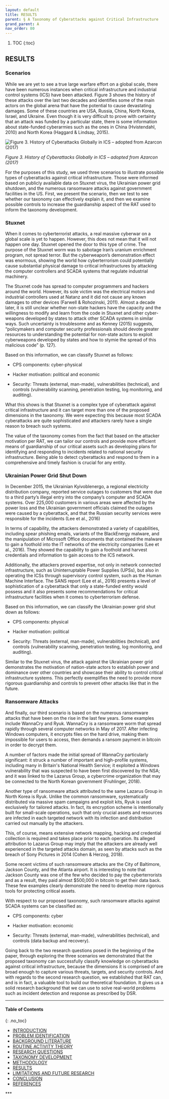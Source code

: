 ```yaml
---
layout: default
title: RESULTS   
parent: § A Taxonomy of Cyberattacks against Critical Infrastructure 
grand_parent: A 
nav_order: 80 
---
```

<style>
.dont-break-out {
  /* These are technically the same, but use both */
  overflow-wrap: break-word;
  word-wrap: break-word;

     -ms-word-break: break-all;
  /* This is the dangerous one in WebKit, as it breaks things wherever */
  word-break: break-all;
  /* Instead use this non-standard one: */
  word-break: break-word;
}

.youtube-container {
    position: relative;
    width: 100%;
    height: 0;
    padding-bottom: 56.25%;
}
.youtube-video {
    position: absolute;
    top: 0;
    left: 0;
    width: 100%;
    height: 100%;
}

</style>

<div class="dont-break-out" markdown="1">

1. TOC
{:toc}

## RESULTS
### Scenarios
While we are yet to see a true large warfare effort on a global scale, there have been numerous instances when critical infrastructure and industrial control systems (ICS) have been attacked. Figure 3 shows the history of these attacks over the last two decades and identifies some of the main actors on the global arena that have the potential to cause devastating damages. Some of these countries are USA, Russia, China, North Korea, Israel, and Ukraine. Even though it is very difficult to prove with certainty that an attack was funded by a particular state, there is some information about state-funded cyberarmies such as the ones in China (Hvistendahl, 2010) and North Korea (Haggard & Lindsay, 2015).

![Figure 3. History of Cyberattacks Globally in ICS – adopted from Azarcon (2017)](https://statics.bsafes.com/images/papers/A-Taxonomy-of-Cyberattacks-against-Critical-Infrastructur-fig-3.png)  

*Figure 3. History of Cyberattacks Globally in ICS – adopted from Azarcon (2017)*

For the purposes of this study, we used three scenarios to illustrate possible types of cyberattacks against critical infrastructure. Those were informed based on publicly available data on Stuxnet virus, the Ukrainian power grid shutdown, and the numerous ransomware attacks against government facilities in the US. First, we present the scenario, then we test to see whether our taxonomy can effectively explain it, and then we examine possible controls to increase the guardianship aspect of the RAT used to inform the taxonomy development.

### Stuxnet
When it comes to cyberterrorist attacks, a real massive cyberwar on a global scale is yet to happen. However, this does not mean that it will not happen one day. Stuxnet opened the door to this type of crime. The purpose of the Stuxnet worm was to sabotage Iran’s uranium enrichment program, not spread terror. But the cyberweapon’s demonstration effect was enormous, showing the world how cyberterrorism could potentially cause substantial physical damage to critical infrastructures by attacking the computer controllers and SCADA systems that regulate industrial machinery.

The Stuxnet code has spread to computer programmers and hackers around the world. However, its sole victim was the electrical motors and industrial controllers used at Natanz and it did not cause any known damages to other devices (Farwell & Rohozinski, 2011). Almost a decade later, it is still unclear whether non-state hackers have the capacity and the willingness to modify and learn from the code in Stuxnet and other cyber-weapons developed by states to attack other SCADA systems in similar ways. Such uncertainty is troublesome and as Kenney (2015) suggests, “policymakers and computer security professionals should devote greater resources to understanding the potential for non-state actors to exploit cyberweapons developed by states and how to stymie the spread of this malicious code” (p. 127).

Based on this information, we can classify Stuxnet as follows:

- CPS components: cyber-physical 

- Hacker motivation: political and economic 

- Security: Threats (external, man-made), vulnerabilities (technical), and controls (vulnerability scanning, penetration testing, log monitoring, and auditing).

What this shows is that Stuxnet is a complex type of cyberattack against critical infrastructure and it can target more than one of the proposed dimensions in the taxonomy. We were expecting this because most SCADA cyberattacks are quite sophisticated and attackers rarely have a single reason to breach such systems.

The value of the taxonomy comes from the fact that based on the attacker motivation per RAT, we can tailor our controls and provide more efficient means of guardianship of our critical assets such as developing plans for identifying and responding to incidents related to national security infrastructure. Being able to detect cyberattacks and respond to them in a comprehensive and timely fashion is crucial for any entity.

### Ukrainian Power Grid Shut Down
In December 2015, the Ukrainian Kyivoblenergo, a regional electricity distribution company, reported service outages to customers that were due to a third party’s illegal entry into the company’s computer and SCADA systems. Over 225,000 customers in various areas were affected by the power loss and the Ukrainian government officials claimed the outages were caused by a cyberattack, and that the Russian security services were responsible for the incidents (Lee et al., 2016)

In terms of capability, the attackers demonstrated a variety of capabilities, including spear phishing emails, variants of the BlackEnergy malware, and the manipulation of Microsoft Office documents that contained the malware to gain a foothold into the IT networks of the electricity companies (Lee et al., 2016). They showed the capability to gain a foothold and harvest credentials and information to gain access to the ICS network.

Additionally, the attackers proved expertise, not only in network connected infrastructure, such as Uninterruptable Power Supplies (UPSs), but also in operating the ICSs through supervisory control system, such as the Human Machine Interface. The SANS report (Lee et al., 2016) presents a level of sophistication of a cyberattack that only a state-funded entity would possess and it also presents some recommendations for critical infrastructure facilities when it comes to cyberterrorism defense.

Based on this information, we can classify the Ukrainian power grid shut down as follows:

- CPS components: physical 

- Hacker motivation: political 

- Security: Threats (external, man-made), vulnerabilities (technical), and controls (vulnerability scanning, penetration testing, log monitoring, and auditing).

Similar to the Stuxnet virus, the attack against the Ukrainian power grid demonstrates the motivation of nation-state actors to establish power and dominance over other countries and showcase their ability to control critical infrastructure systems. This perfectly exemplifies the need to provide more rigorous guardianship and controls to prevent other attacks like that in the future.

### Ransomware Attacks
And finally, our third scenario is based on the numerous ransomware attacks that have been on the rise in the last few years. Some examples include WannaCry and Ryuk. WannaCry is a ransomware worm that spread rapidly through several computer networks in May of 2017. After infecting Windows computers, it encrypts files on the hard drive, making them impossible for users to access, then demands a ransom payment in bitcoin in order to decrypt them.

A number of factors made the initial spread of WannaCry particularly significant: it struck a number of important and high-profile systems, including many in Britain's National Health Service; it exploited a Windows vulnerability that was suspected to have been first discovered by the NSA; and it was linked to the Lazarus Group, a cybercrime organization that may be connected to the North Korean government (Fruhlinger, 2018).

Another type of ransomware attack attributed to the same Lazarus Group in North Korea is Ryuk. Unlike the common ransomware, systematically distributed via massive spam campaigns and exploit kits, Ryuk is used exclusively for tailored attacks. In fact, its encryption scheme is intentionally built for small-scale operations, such that only crucial assets and resources are infected in each targeted network with its infection and distribution carried out manually by the attackers.

This, of course, means extensive network mapping, hacking and credential collection is required and takes place prior to each operation. Its alleged attribution to Lazarus Group may imply that the attackers are already well experienced in the targeted attacks domain, as seen by attacks such as the breach of Sony Pictures in 2014 (Cohen & Herzog, 2018).

Some recent victims of such ransomware attacks are the City of Baltimore, Jackson County, and the Atlanta airport. It is interesting to note that Jackson County was one of the few who decided to pay the cyberterrorists and as a result, they paid almost $500,000 in bitcoin to get their data back. These few examples clearly demonstrate the need to develop more rigorous tools for protecting critical assets.

With respect to our proposed taxonomy, such ransomware attacks against SCADA systems can be classified as:

- CPS components: cyber 

- Hacker motivation: economic 

- Security: Threats (external, man-made), vulnerabilities (technical), and controls (data backup and recovery).

Going back to the two research questions posed in the beginning of the paper, through exploring the three scenarios we demonstrated that the proposed taxonomy can successfully classify knowledge on cyberattacks against critical infrastructure, because the dimensions it is comprised of are broad enough to capture various threats, targets, and security controls. And with regards to the second research question, we established that RAT can, and is in fact, a valuable tool to build our theoretical foundation. It gives us a solid research background that we can use to solve real-world problems such as incident detection and response as prescribed by DSR.

***

#### Table of Contents
{: .no_toc}

<ul><li> <a href="/docs/A/A-Taxonomy-of-Cyberattacks-against-Critical-Infrastructur-1/">
INTRODUCTION</a></li><li> <a href="/docs/A/A-Taxonomy-of-Cyberattacks-against-Critical-Infrastructur-2/">
PROBLEM IDENTIFICATION</a></li><li> <a href="/docs/A/A-Taxonomy-of-Cyberattacks-against-Critical-Infrastructur-3/">
BACKGROUND LITERATURE</a></li><li> <a href="/docs/A/A-Taxonomy-of-Cyberattacks-against-Critical-Infrastructur-4/">
ROUTINE ACTIVITY THEORY</a></li><li> <a href="/docs/A/A-Taxonomy-of-Cyberattacks-against-Critical-Infrastructur-5/">
RESEARCH QUESTIONS</a></li><li> <a href="/docs/A/A-Taxonomy-of-Cyberattacks-against-Critical-Infrastructur-6/">
TAXONOMY DEVELOPMENT</a></li><li> <a href="/docs/A/A-Taxonomy-of-Cyberattacks-against-Critical-Infrastructur-7/">
METHODOLOGY</a></li><li> <a href="/docs/A/A-Taxonomy-of-Cyberattacks-against-Critical-Infrastructur-8/">
RESULTS</a></li><li> <a href="/docs/A/A-Taxonomy-of-Cyberattacks-against-Critical-Infrastructur-9/">
LIMITATIONS AND FUTURE RESEARCH</a></li><li> <a href="/docs/A/A-Taxonomy-of-Cyberattacks-against-Critical-Infrastructur-10/">
CONCLUSION</a></li><li> <a href="/docs/A/A-Taxonomy-of-Cyberattacks-against-Critical-Infrastructur-11/">
REFERENCES</a></li></ul>
***

</div>
